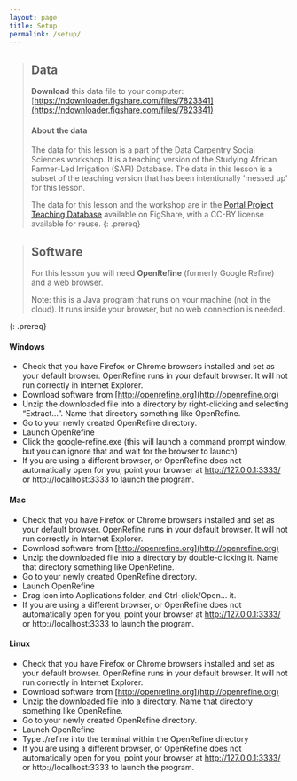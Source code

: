 ```yaml
---
layout: page
title: Setup
permalink: /setup/
---
```


> ## Data
> **Download** this data file to your computer: [https://ndownloader.figshare.com/files/7823341](https://ndownloader.figshare.com/files/7823341)
>
> #### About the data
> The data for this lesson is a part of the Data Carpentry Social Sciences workshop. 
> It is a teaching version of the Studying African Farmer-Led Irrigation (SAFI) Database. The data in this lesson
> is a subset of the teaching version that has been intentionally 'messed up'
> for this lesson. 
> 
> The data for this lesson and the workshop are in the 
> [Portal Project Teaching Database](https://figshare.com/articles/Portal_Project_Teaching_Database/1314459) 
> available on FigShare, with a CC-BY license 
> available for reuse.
{: .prereq}


> ## Software
>
> For this lesson you will need **OpenRefine** (formerly Google Refine) and a
> web browser.
>
> Note: this is a Java program that runs on your machine (not in the cloud). It runs inside your browser, but no web connection is needed.
>
{: .prereq}

#### Windows

- Check that you have Firefox or Chrome browsers installed and set as your 
default browser. OpenRefine runs in your default browser. It will not run correctly in Internet Explorer.
- Download software from [http://openrefine.org](http://openrefine.org)
- Unzip the downloaded file into a directory by right-clicking and 
selecting “Extract…”. Name that directory something like OpenRefine.
- Go to your newly created OpenRefine directory.
- Launch OpenRefine
- Click the google-refine.exe (this will launch a command prompt window, but you can ignore that and wait for the browser to launch)
- If you are using a different browser, or OpenRefine does not automatically open for you, point your browser at http://127.0.0.1:3333/ or http://localhost:3333 to launch the program.

#### Mac

- Check that you have Firefox or Chrome browsers installed and set as your 
default browser. OpenRefine runs in your default browser. It will not run correctly in Internet Explorer.
- Download software from [http://openrefine.org](http://openrefine.org)
- Unzip the downloaded file into a directory by double-clicking it. Name 
that directory something like OpenRefine.
- Go to your newly created OpenRefine directory.
- Launch OpenRefine
- Drag icon into Applications folder, and Ctrl-click/Open… it. 
- If you are using a different browser, or OpenRefine does not automatically open for you, point your browser at http://127.0.0.1:3333/ or http://localhost:3333 to launch the program.

#### Linux

- Check that you have Firefox or Chrome browsers installed and set as your 
default browser. OpenRefine runs in your default browser. It will not run correctly in Internet Explorer.
- Download software from [http://openrefine.org](http://openrefine.org)
- Unzip the downloaded file into a directory. Name 
that directory something like OpenRefine.
- Go to your newly created OpenRefine directory.
- Launch OpenRefine
- Type ./refine into the terminal within the OpenRefine directory
- If you are using a different browser, or OpenRefine does not automatically open for you, point your browser at http://127.0.0.1:3333/ or http://localhost:3333 to launch the program.

